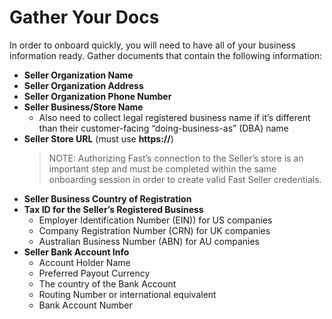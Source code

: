 # Gather Your Docs

In order to onboard quickly, you will need to have all of your business information ready. Gather documents that contain the following information:

- **Seller Organization Name**
- **Seller Organization Address**
- **Seller Organization Phone Number**
- **Seller Business/Store Name**
  - Also need to collect legal registered business name if it’s different than their customer-facing “doing-business-as” (DBA) name
- **Seller Store URL** (must use **https://**)
  > NOTE: Authorizing Fast’s connection to the Seller’s store is an important step and must be completed within the same onboarding session in order to create valid Fast Seller credentials.
- **Seller Business Country of Registration**
- **Tax ID for the Seller’s Registered Business**
  - Employer Identification Number (EIN)) for US companies
  - Company Registration Number (CRN) for UK companies
  - Australian Business Number (ABN) for AU companies
- **Seller Bank Account Info**
  - Account Holder Name
  - Preferred Payout Currency
  - The country of the Bank Account
  - Routing Number or international equivalent
  - Bank Account Number
